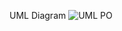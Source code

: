 UML Diagram
![UML PO](https://github.com/franciscofpereira/SpreadsheetManager/assets/147160910/6bfe76f5-495e-4986-bf81-b8e623c95bd0)
